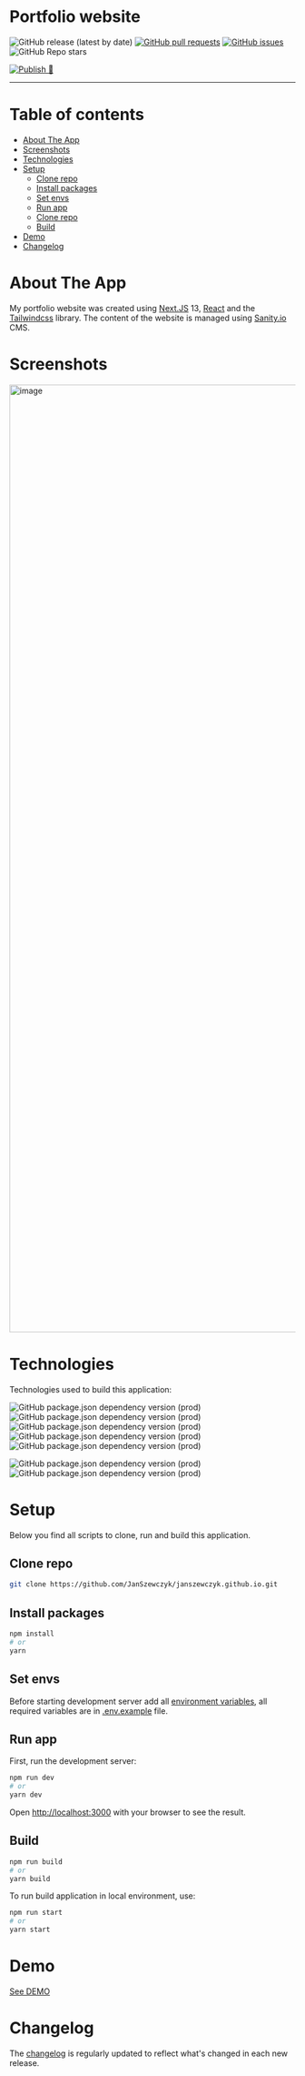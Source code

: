 # Portfolio website

![GitHub release (latest by date)](https://img.shields.io/github/v/release/JanSzewczyk/janszewczyk.github.io)
[![GitHub pull requests](https://img.shields.io/github/issues-pr/JanSzewczyk/janszewczyk.github.io)](https://github.com/JanSzewczyk/janszewczyk.github.io/pulls)
[![GitHub issues](https://img.shields.io/github/issues/JanSzewczyk/janszewczyk.github.io)](https://github.com/JanSzewczyk/janszewczyk.github.io/issues)
![GitHub Repo stars](https://img.shields.io/github/stars/JanSzewczyk/janszewczyk.github.io?style=social)

[![Publish 🚀](https://github.com/JanSzewczyk/janszewczyk.github.io/actions/workflows/publish.yml/badge.svg)](https://github.com/JanSzewczyk/janszewczyk.github.io/actions/workflows/publish.yml)

---

# Table of contents

- [About The App](#about-the-app)
- [Screenshots](#screenshots)
- [Technologies](#technologies)
- [Setup](#setup)
    - [Clone repo](#clone-repo)   
    - [Install packages](#install-packages)   
    - [Set envs](#set-envs)   
    - [Run app](#run-app)   
    - [Clone repo](#clone-repo)   
    - [Build](#build)   
- [Demo](#demo)
- [Changelog](#changelog)

# About The App

My portfolio website was created using [Next.JS](https://nextjs.org/) 13, [React](https://reactjs.org/) and the [Tailwindcss](https://tailwindcss.com/) library. The content of the website is managed using [Sanity.io](https://www.sanity.io/) CMS.

# Screenshots

<img width="1666" alt="image" src="https://user-images.githubusercontent.com/29024606/221841999-596a2322-df66-4338-89b8-48ff140e04a6.png">

# Technologies

Technologies used to build this application:

![GitHub package.json dependency version (prod)](https://img.shields.io/github/package-json/dependency-version/JanSzewczyk/janszewczyk.github.io/react)
![GitHub package.json dependency version (prod)](https://img.shields.io/github/package-json/dependency-version/JanSzewczyk/janszewczyk.github.io/next)
![GitHub package.json dependency version (prod)](https://img.shields.io/github/package-json/dependency-version/JanSzewczyk/janszewczyk.github.io/sanity)
![GitHub package.json dependency version (prod)](https://img.shields.io/github/package-json/dependency-version/JanSzewczyk/janszewczyk.github.io/next-sanity)
![GitHub package.json dependency version (prod)](https://img.shields.io/github/package-json/dependency-version/JanSzewczyk/janszewczyk.github.io/react-hook-form)

![GitHub package.json dependency version (prod)](https://img.shields.io/github/package-json/dependency-version/JanSzewczyk/janszewczyk.github.io/dev/typescript)
![GitHub package.json dependency version (prod)](https://img.shields.io/github/package-json/dependency-version/JanSzewczyk/janszewczyk.github.io/dev/tailwindcss)

# Setup

Below you find all scripts to clone, run and build this application.

## Clone repo

```bash
git clone https://github.com/JanSzewczyk/janszewczyk.github.io.git
```

## Install packages

```bash
npm install
# or
yarn
```

## Set envs

Before starting development server add all [environment variables](https://nextjs.org/docs/basic-features/environment-variables), all required variables are in [.env.example](https://github.com/JanSzewczyk/janszewczyk.github.io/blob/main/.env.example) file. 

## Run app

First, run the development server:

```bash
npm run dev
# or
yarn dev
``` 

Open [http://localhost:3000](http://localhost:3000) with your browser to see the result.

## Build 

```bash
npm run build 
# or 
yarn build
```

To run build application in local environment, use:

```bash
npm run start 
# or 
yarn start
```

# Demo

[See DEMO](https://janszewczyk.vercel.app)

# Changelog

The [changelog](https://github.com/JanSzewczyk/janszewczyk.github.io/blob/main/CHANGELOG.md) is regularly updated to reflect what's changed in each new release.
